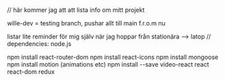 // här kommer jag att att lista info om mitt projekt 

wille-dev = testing branch, pushar allt till main f.r.o.m nu

listar lite reminder för mig själv när jag hoppar från stationära --> latop
//
dependencies:
node.js

npm install react-router-dom 
npm install react-icons
npm install mongoose
npm install motion (animations etc)
npm install --save video-react react react-dom redux

